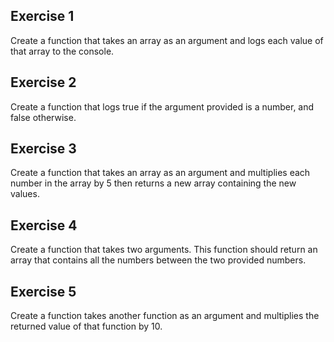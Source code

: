 ## Exercise 1

Create a function that takes an array as an argument and logs each value of that array to the console.

## Exercise 2

Create a function that logs true if the argument provided is a number, and false otherwise.

## Exercise 3

Create a function that takes an array as an argument and multiplies each number in the array by 5 then returns a new array containing the new values.

## Exercise 4

Create a function that takes two arguments. This function should return an array that contains all the numbers between the two provided numbers. 

## Exercise 5

Create a function takes another function as an argument and multiplies the returned value of that function by 10.
